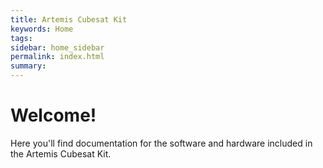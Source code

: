 ```yaml
---
title: Artemis Cubesat Kit
keywords: Home
tags: 
sidebar: home_sidebar
permalink: index.html
summary: 
---
```



# Welcome!

Here you'll find documentation for the software and hardware included in the Artemis Cubesat Kit.

